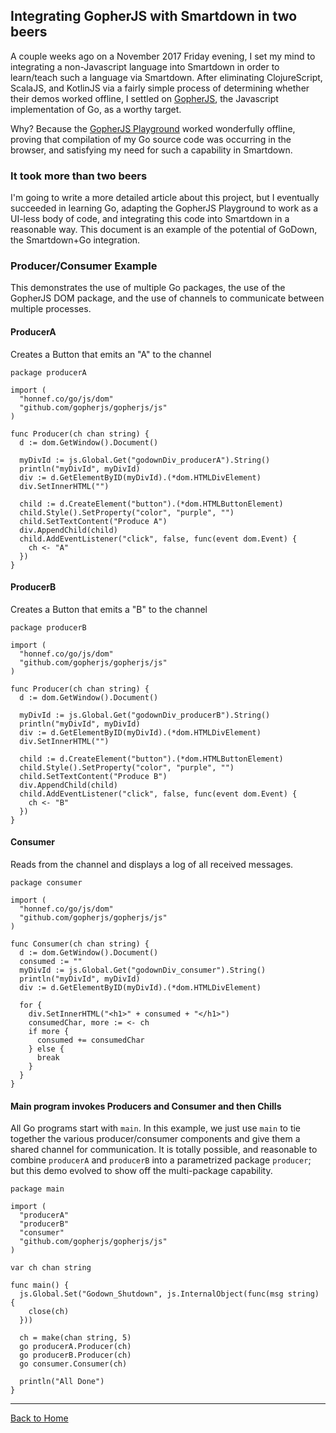 ## Integrating GopherJS with Smartdown in two beers

A couple weeks ago on a November 2017 Friday evening, I set my mind to integrating a non-Javascript language into Smartdown in order to learn/teach such a language via Smartdown. After eliminating ClojureScript, ScalaJS, and KotlinJS via a fairly simple process of determining whether their demos worked offline, I settled on [GopherJS](https://github.com/gopherjs/gopherjs), the Javascript implementation of Go, as a worthy target.

Why? Because the [GopherJS Playground](https://github.com/gopherjs/gopherjs.github.io) worked wonderfully offline, proving that compilation of my Go source code was occurring in the browser, and satisfying my need for such a capability in Smartdown.

### It took more than two beers

I'm going to write a more detailed article about this project, but I eventually succeeded in learning Go, adapting the GopherJS Playground to work as a UI-less body of code, and integrating this code into Smartdown in a reasonable way. This document is an example of the potential of GoDown, the Smartdown+Go integration.

### Producer/Consumer Example

This demonstrates the use of multiple Go packages, the use of the GopherJS DOM package, and the use of channels to communicate between multiple processes.

#### ProducerA

Creates a Button that emits an "A" to the channel

```go/playable/autoplay
package producerA

import (
  "honnef.co/go/js/dom"
  "github.com/gopherjs/gopherjs/js"
)

func Producer(ch chan string) {
  d := dom.GetWindow().Document()

  myDivId := js.Global.Get("godownDiv_producerA").String()
  println("myDivId", myDivId)
  div := d.GetElementByID(myDivId).(*dom.HTMLDivElement)
  div.SetInnerHTML("")

  child := d.CreateElement("button").(*dom.HTMLButtonElement)
  child.Style().SetProperty("color", "purple", "")
  child.SetTextContent("Produce A")
  div.AppendChild(child)
  child.AddEventListener("click", false, func(event dom.Event) {
    ch <- "A"
  })
}
```

#### ProducerB

Creates a Button that emits a "B" to the channel

```go/playable/autoplay
package producerB

import (
  "honnef.co/go/js/dom"
  "github.com/gopherjs/gopherjs/js"
)

func Producer(ch chan string) {
  d := dom.GetWindow().Document()

  myDivId := js.Global.Get("godownDiv_producerB").String()
  println("myDivId", myDivId)
  div := d.GetElementByID(myDivId).(*dom.HTMLDivElement)
  div.SetInnerHTML("")

  child := d.CreateElement("button").(*dom.HTMLButtonElement)
  child.Style().SetProperty("color", "purple", "")
  child.SetTextContent("Produce B")
  div.AppendChild(child)
  child.AddEventListener("click", false, func(event dom.Event) {
    ch <- "B"
  })
}
```


#### Consumer

Reads from the channel and displays a log of all received messages.


```go/playable/autoplay
package consumer

import (
  "honnef.co/go/js/dom"
  "github.com/gopherjs/gopherjs/js"
)

func Consumer(ch chan string) {
  d := dom.GetWindow().Document()
  consumed := ""
  myDivId := js.Global.Get("godownDiv_consumer").String()
  println("myDivId", myDivId)
  div := d.GetElementByID(myDivId).(*dom.HTMLDivElement)

  for {
    div.SetInnerHTML("<h1>" + consumed + "</h1>")
    consumedChar, more := <- ch
    if more {
      consumed += consumedChar
    } else {
      break
    }
  }
}
```


#### Main program invokes Producers and Consumer and then Chills

All Go programs start with `main`. In this example, we just use `main` to tie together the various producer/consumer components and give them a shared channel for communication. It is totally possible, and reasonable to combine `producerA` and `producerB` into a parametrized package `producer`; but this demo evolved to show off the multi-package capability.


```go/playable/autoplay
package main

import (
  "producerA"
  "producerB"
  "consumer"
  "github.com/gopherjs/gopherjs/js"
)

var ch chan string

func main() {
  js.Global.Set("Godown_Shutdown", js.InternalObject(func(msg string) {
    close(ch)
  }))

  ch = make(chan string, 5)
  go producerA.Producer(ch)
  go producerB.Producer(ch)
  go consumer.Consumer(ch)

  println("All Done")
}

```

---

[Back to Home](:@Home)
